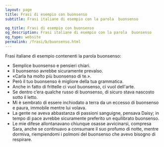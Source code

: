 ```yaml
---
layout: page
title: Frasi di esempio con buonsenso 
subtitle: Frasi italiane di esempio con la parola  buonsenso

og_title: Frasi di esempio con buonsenso 
og_description: Frasi italiane di esempio con la parola  buonsenso
og_type: website
permalink: /frasi/b/buonsenso.html
---
```


Frasi italiane di esempio contenenti la parola buonsenso:


- Semplice buonsenso e pensieri chiari.
- Il buonsenso avrebbe sicuramente prevalso.
- «Carla ha molto più buonsenso di te.».
- Però il tuo buonsenso è migliore della tua grammatica.
- Anche in fatto di frittelle ci vuol buonsenso, ci vuol dell'arte.
- Se dentro c’era qualche russo di buonsenso, di sicuro stava nascosto sotto il letto.
- Mi è sembrato di essere inchiodato a terra da un eccesso di buonsenso e paura, immobile mentre lui volava.
- La gente ne aveva abbastanza di passioni sanguigne, pensava Daisy; in tempo di pace avrebbe sicuramente preferito un equilibrato buonsenso.
- Le mie difese allontanavano chiunque osasse avvicinarsi, compresa Sara, anche se continuavo a consumare il suo profumo di notte, mentre dormiva, riempiendomi i polmoni del buonsenso che avevo bisogno di respirare.

